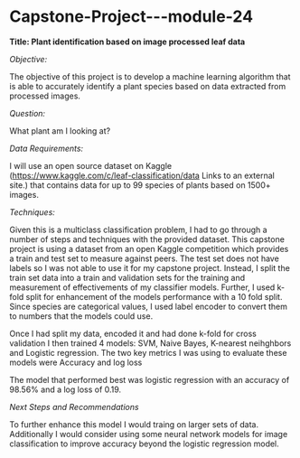 # Capstone-Project---module-24

**Title: Plant identification based on image processed leaf data**
 

*Objective:* 

The objective of this project is to develop a machine learning algorithm that is able to accurately identify a plant species based on data extracted from processed images. 

 

*Question:* 

What plant am I looking at? 

 

*Data Requirements:*

I will use an open source dataset on Kaggle (https://www.kaggle.com/c/leaf-classification/data Links to an external site.) that contains data for up to 99 species of plants based on 1500+ images. 

 

*Techniques:*

Given this is a multiclass classification problem, I had to go through a number of steps and techniques with the provided dataset. This capstone project is using a dataset from an open Kaggle competition which provides a train and test set to measure against peers. The test set does not have labels so I was not able to use it for my capstone project. Instead, I split the train set data into a train and validation sets for the training and measurement of effectivements of my classifier models. Further, I used k-fold split for enhancement of the models performance with a 10 fold split. Since species are categorical values, I used label encoder to convert them to numbers that the models could use. 

Once I had split my data, encoded it and had done k-fold for cross validation I then trained 4 models: SVM, Naive Bayes, K-nearest neihghbors and Logistic regression. The two key metrics I was using to evaluate these models were Accuracy and log loss

The model that performed best was logistic regression with an accuracy of 98.56% and a log loss of 0.19. 
 
*Next Steps and Recommendations*

To further enhance this model I would traing on larger sets of data. Additionally I would consider using some neural network models for image classification to improve accuracy beyond the logistic regression model. 
